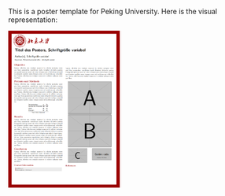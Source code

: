 This is a poster template for Peking University. Here is the visual representation:

<img src="result.png" width="45%">
